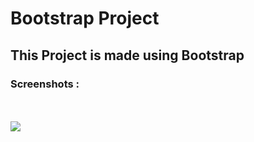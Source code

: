 <h1>Bootstrap Project</h1>
<h2>This Project is made using Bootstrap</h2>
<h3>Screenshots :</h3>
<br/>
<br/>
<img src ="https://github.com/Lavkush3844/Bootstrap-Project/assets/140130429/7b9b31f6-c85f-42a9-8202-2c07f35dbe91" />
<br/>
<br/>

